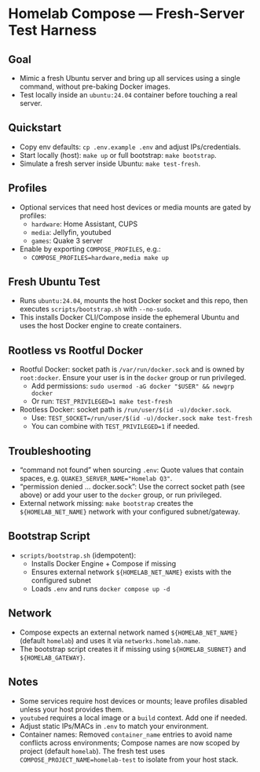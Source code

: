 Homelab Compose — Fresh-Server Test Harness
==========================================

Goal
----
- Mimic a fresh Ubuntu server and bring up all services using a single command, without pre-baking Docker images.
- Test locally inside an `ubuntu:24.04` container before touching a real server.

Quickstart
----------
- Copy env defaults: `cp .env.example .env` and adjust IPs/credentials.
- Start locally (host): `make up` or full bootstrap: `make bootstrap`.
- Simulate a fresh server inside Ubuntu: `make test-fresh`.

Profiles
--------
- Optional services that need host devices or media mounts are gated by profiles:
  - `hardware`: Home Assistant, CUPS
  - `media`: Jellyfin, youtubed
  - `games`: Quake 3 server
- Enable by exporting `COMPOSE_PROFILES`, e.g.:
  - `COMPOSE_PROFILES=hardware,media make up`

Fresh Ubuntu Test
-----------------
- Runs `ubuntu:24.04`, mounts the host Docker socket and this repo, then executes `scripts/bootstrap.sh` with `--no-sudo`.
- This installs Docker CLI/Compose inside the ephemeral Ubuntu and uses the host Docker engine to create containers.

Rootless vs Rootful Docker
--------------------------
- Rootful Docker: socket path is `/var/run/docker.sock` and is owned by `root:docker`. Ensure your user is in the `docker` group or run privileged.
  - Add permissions: `sudo usermod -aG docker "$USER" && newgrp docker`
  - Or run: `TEST_PRIVILEGED=1 make test-fresh`
- Rootless Docker: socket path is `/run/user/$(id -u)/docker.sock`.
  - Use: `TEST_SOCKET=/run/user/$(id -u)/docker.sock make test-fresh`
  - You can combine with `TEST_PRIVILEGED=1` if needed.

Troubleshooting
---------------
- “command not found” when sourcing `.env`: Quote values that contain spaces, e.g. `QUAKE3_SERVER_NAME="Homelab Q3"`.
- “permission denied … docker.sock”: Use the correct socket path (see above) or add your user to the `docker` group, or run privileged.
- External network missing: `make bootstrap` creates the `${HOMELAB_NET_NAME}` network with your configured subnet/gateway.

Bootstrap Script
----------------
- `scripts/bootstrap.sh` (idempotent):
  - Installs Docker Engine + Compose if missing
  - Ensures external network `${HOMELAB_NET_NAME}` exists with the configured subnet
  - Loads `.env` and runs `docker compose up -d`

Network
-------
- Compose expects an external network named `${HOMELAB_NET_NAME}` (default `homelab`) and uses it via `networks.homelab.name`.
- The bootstrap script creates it if missing using `${HOMELAB_SUBNET}` and `${HOMELAB_GATEWAY}`.

Notes
-----
- Some services require host devices or mounts; leave profiles disabled unless your host provides them.
- `youtubed` requires a local image or a `build` context. Add one if needed.
- Adjust static IPs/MACs in `.env` to match your environment.
- Container names: Removed `container_name` entries to avoid name conflicts across environments; Compose names are now scoped by project (default `homelab`). The fresh test uses `COMPOSE_PROJECT_NAME=homelab-test` to isolate from your host stack.
